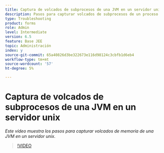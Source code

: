 ```yaml
---
title: Captura de volcados de subprocesos de una JVM en un servidor unix
description: Pasos para capturar volcados de subprocesos de un proceso Java en un servidor unix
type: Troubleshooting
product: forms
role: Admin
level: Intermediate
version: 6.5
feature: Base JEE
topic: Administración
index: y
source-git-commit: 65a40826d3be322673e116d98124c3cbfb1d6eb4
workflow-type: tm+mt
source-wordcount: '57'
ht-degree: 5%

---
```



# Captura de volcados de subprocesos de una JVM en un servidor unix

*Este vídeo muestra los pasos para capturar volcados de memoria de una JVM en un servidor unix.*

>[!VIDEO](https://video.tv.adobe.com/v/335492?quality=9&learn=on)
